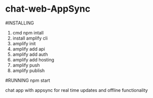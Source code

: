 # chat-web-AppSync

#INSTALLING
1. cmd npm intall
2. install amplify cli
3. amplify init
4. amplify add api
5. amplify add auth
6. amplify add hosting 
7. amplify push
8. amplify publish

#RUNNING
npm start

chat app with appsync for real time updates and offline functionality

